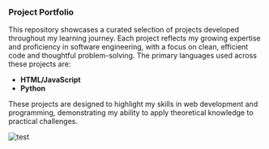 ### Project Portfolio

This repository showcases a curated selection of projects developed throughout my learning journey. Each project reflects my growing expertise and proficiency in software engineering, with a focus on clean, efficient code and thoughtful problem-solving. The primary languages used across these projects are:

- **HTML/JavaScript**
- **Python**

These projects are designed to highlight my skills in web development and programming, demonstrating my ability to apply theoretical knowledge to practical challenges.

![test](https://st.depositphotos.com/1001201/1893/i/450/depositphotos_18936985-stock-photo-businessman-working-with-laptop.jpg)
